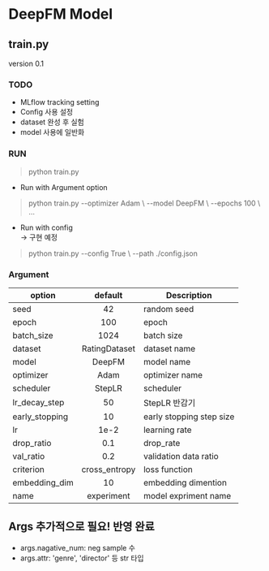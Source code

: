 # DeepFM Model

## train.py
version 0.1

### TODO
- MLflow tracking setting
- Config 사용 설정
- dataset 완성 후 실험
- model 사용에 일반화

### RUN
> python train.py  

- Run with Argument option
> python train.py --optimizer Adam \\
                  --model DeepFM \\
                  --epochs 100 \\
                  ...
- Run with config  
-> 구현 예정
> python train.py --config True \\ 
                  --path ./config.json

### Argument

|option| default | Description
|------|:------:|------|
|seed|42| random seed|
|epoch|100| epoch|
|batch_size|1024| batch size|
|dataset|RatingDataset| dataset name|
|model|DeepFM| model name|
|optimizer|Adam| optimizer name|
|scheduler|StepLR| scheduler|
|lr_decay_step|50| StepLR 반감기|
|early_stopping|10| early stopping step size|
|lr|1e-2| learning rate|
|drop_ratio|0.1|drop_rate|
|val_ratio|0.2|validation data ratio|
|criterion|cross_entropy|loss function|
|embedding_dim|10|embedding dimention|
|name|experiment| model expriment name|


## Args 추가적으로 필요! 반영 완료
- args.nagative_num: neg sample 수
- args.attr: 'genre', 'director' 등 str 타입
    